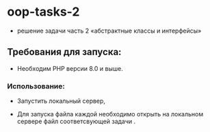 # oop-tasks-2
* решение задачи часть 2 «абстрактные классы и интерфейсы»

## Требования для запуска:
* Необходим PHP версии 8.0 и выше.

### Использование:
* Запустить локальный сервер,

* Для запуска  файла каждой  необходимо открыть на локальном сервере файл соответсвующей задачи .